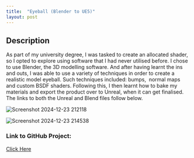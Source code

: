 ```yaml
---
title:  "Eyeball (Blender to UE5)"
layout: post
---
```


## Description
As part of my university degree, I was tasked to create an allocated shader, so I opted to explore using software that I had never utilised before.
I chose to use Blender, the 3D modelling software. And after having learnt the ins and outs, I was able to use a variety of techniques in order to create a realistic model eyeball. 
Such techniques included: bumps,  normal maps and custom BSDF shaders. 
Following this, I then learnt how to bake my materials and export the product over to Unreal, when it can get finalised. 
The links to both the Unreal and Blend files follow below.

![Screenshot 2024-12-23 212118](https://github.com/user-attachments/assets/93385fd8-c311-4e5f-b51d-264221e97e63)


![Screenshot 2024-12-23 214538](https://github.com/user-attachments/assets/e4466015-3a57-4f6c-b636-271ee9c90876)

### Link to GitHub Project:
[Click Here](https://github.com/OnlyRyNMC/EyeballExample)
